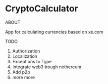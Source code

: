 # CryptoCalculator
ABOUT

App for calculating currencies based on xe.com



TODO
1. Authorization
2. Localization
3. Exceptions to Type
4. Integrate web3 trough nethereum
5. Add p2p
6. more more
